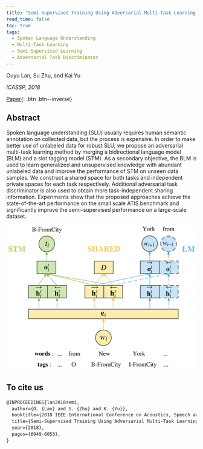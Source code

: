 ```yaml
---
title: "Semi-Supervised Training Using Adversarial Multi-Task Learning for Spoken Language Understanding"
read_time: false
toc: true
tags:
  - Spoken Language Understanding
  - Multi-Task Learning
  - Semi-Supervised Learning
  - Adversarial Task Discriminator
---
```


Ouyu Lan, Su Zhu, and Kai Yu

*ICASSP, 2018*

[Paper](https://speechlab.sjtu.edu.cn/papers/oyl11-lan-icassp18.pdf){: .btn .btn--inverse}

## Abstract
Spoken language understanding (SLU) usually requires human semantic annotation on collected data, but the process is expensive. In order to make better use of unlabeled data for robust SLU, we propose an adversarial multi-task learning method by merging a bidirectional language model (BLM) and a slot tagging model (STM). As a secondary objective, the BLM is used to learn generalized and unsupervised knowledge with abundant unlabeled data and improve the performance of STM on unseen data samples. We construct a shared space for both tasks and independent private spaces for each task respectively. Additional adversarial task discriminator is also used to obtain more task-independent sharing information. Experiments show that the proposed approaches achieve the state-of-the-art performance on the small scale ATIS benchmark and significantly improve the semi-supervised performance on a large-scale dataset.

![method](/assets/images/posts-semi-method.png)

## To cite us
```markdown
@INPROCEEDINGS{lan2018semi,
  author={O. {Lan} and S. {Zhu} and K. {Yu}},
  booktitle={2018 IEEE International Conference on Acoustics, Speech and Signal Processing (ICASSP)}, 
  title={Semi-Supervised Training Using Adversarial Multi-Task Learning for Spoken Language Understanding}, 
  year={2018},
  pages={6049-6053},
}
```
